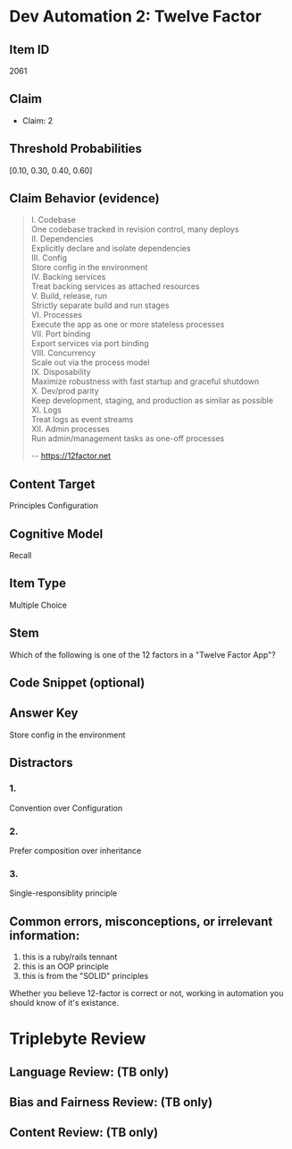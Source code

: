 # Dev Automation 2: Twelve Factor


## Item ID
2061

## Claim

- Claim: 2


## Threshold Probabilities

[0.10, 0.30, 0.40, 0.60]

## Claim Behavior (evidence)

> I. Codebase  
> One codebase tracked in revision control, many deploys  
> II. Dependencies  
> Explicitly declare and isolate dependencies  
> III. Config  
> Store config in the environment  
> IV. Backing services  
> Treat backing services as attached resources  
> V. Build, release, run  
> Strictly separate build and run stages  
> VI. Processes  
> Execute the app as one or more stateless processes  
> VII. Port binding  
> Export services via port binding  
> VIII. Concurrency  
> Scale out via the process model  
> IX. Disposability  
> Maximize robustness with fast startup and graceful shutdown  
> X. Dev/prod parity  
> Keep development, staging, and production as similar as possible  
> XI. Logs  
> Treat logs as event streams  
> XII. Admin processes  
> Run admin/management tasks as one-off processes  
>
> -- https://12factor.net


## Content Target

Principles
Configuration

## Cognitive Model
Recall


## Item Type
Multiple Choice


## Stem
Which of the following is one of the 12 factors in a "Twelve Factor App"?


## Code Snippet (optional)



## Answer Key
Store config in the environment


## Distractors
### 1.
Convention over Configuration


### 2.
Prefer composition over inheritance


### 3.
Single-responsiblity principle


## Common errors, misconceptions, or irrelevant information:

1. this is a ruby/rails tennant
2. this is an OOP principle
3. this is from the "SOLID" principles

Whether you believe 12-factor is correct or not, working in automation you should know of it's existance.


# Triplebyte Review


## Language Review: (TB only)


## Bias and Fairness Review: (TB only)


## Content Review: (TB only)

